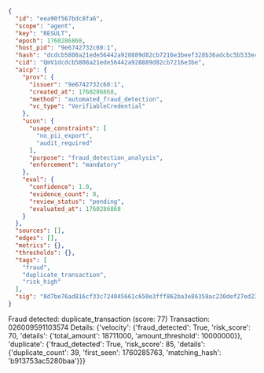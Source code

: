 ```json
{
  "id": "eea90f567bdc8fa6",
  "scope": "agent",
  "key": "RESULT",
  "epoch": 1760286868,
  "host_pid": "9e6742732c60:1",
  "hash": "dcdcb5808a21ede56442a928889d82cb7216e3beef328b36adcbc5b533ecb944",
  "cid": "QmV1dcdcb5808a21ede56442a928889d82cb7216e3be",
  "aicp": {
    "prov": {
      "issuer": "9e6742732c60:1",
      "created_at": 1760286868,
      "method": "automated_fraud_detection",
      "vc_type": "VerifiableCredential"
    },
    "ucon": {
      "usage_constraints": [
        "no_pii_export",
        "audit_required"
      ],
      "purpose": "fraud_detection_analysis",
      "enforcement": "mandatory"
    },
    "eval": {
      "confidence": 1.0,
      "evidence_count": 0,
      "review_status": "pending",
      "evaluated_at": 1760286868
    }
  },
  "sources": [],
  "edges": [],
  "metrics": {},
  "thresholds": {},
  "tags": [
    "fraud",
    "duplicate_transaction",
    "risk_high"
  ],
  "sig": "8d7be76ad816cf33c724045661c650e3fff862ba3e86358ac230def27ed23f8d"
}
```

Fraud detected: duplicate_transaction (score: 77)
Transaction: 026009591103574
Details: {'velocity': {'fraud_detected': True, 'risk_score': 70, 'details': {'total_amount': 18711000, 'amount_threshold': 10000000}}, 'duplicate': {'fraud_detected': True, 'risk_score': 85, 'details': {'duplicate_count': 39, 'first_seen': 1760285763, 'matching_hash': 'b913753ac5280baa'}}}